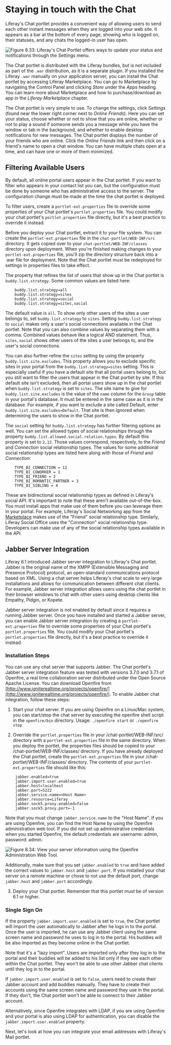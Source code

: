 # Staying in touch with the Chat 

Liferay's Chat portlet provides a convenient way of allowing users to send each
other instant messages when they are logged into your web site. It appears as a
bar at the bottom of every page, showing who is logged on, their statuses, and
any chats the logged-in user has open.

![Figure 8.33: Liferay's Chat Portlet offers ways to update your status and notifications through the *Settings* menu.](../../images/05-liferay-chat-portlet.png)

The Chat portlet is distributed with the Liferay bundles, but is not included
as part of the `.war` distribution, as it is a separate plugin. If you
installed the Liferay `.war` manually on your application server, you can
install the Chat portlet by accessing Liferay Marketplace. You can go to
Marketplace by navigating the Control Panel and clicking *Store* under the
*Apps* heading. You can learn more about Marketplace and how to
purchase/download an app in the *Liferay Marketplace* chapter.

The Chat portlet is very simple to use. To change the settings, click *Settings*
(found near the lower right corner next to *Online Friends*). Here you can set
your status, choose whether or not to show that you are online, whether or not
to play a sound if someone sends you a message while you have the window or tab
in the background, and whether to enable desktop notifications for new messages.
The Chat portlet displays the number of your friends who are online. Click the
*Online Friends* link and then click on a friend's name to open a chat window.
You can have multiple chats open at a time, and can have one or more of them
minimized.

## Filtering Available Users 

By default, all online portal users appear in the Chat portlet. If you want to
filter who appears in your contact list you can, but the configuration must be
done by someone who has administrative access to the server. The configuration
change must be made at the time the chat portlet is deployed. 

To filter users, create a `portlet-ext.properties` file to override some
properties of your Chat portlet's `portlet.properties` file. You could modify
your chat portlet's `portlet.properties` file directly, but it's a best practice
to override it instead. 

Before you deploy your Chat portlet, extract it to your file system. You can
create the `portlet-ext.properties` file in the `chat-portlet/WEB-INF/src`
directory. It gets copied over to your `chat-portlet/WEB-INF/classes` directory
upon deployment. When you're finished making changes to your
`portlet-ext.properties` file, you'll zip the directory structure back into a
.war file for deployment. Note that the Chat portlet must be redeployed for
settings in properties files to take effect. 

The property that refines the list of users that show up in the Chat portlet is
`buddy.list.strategy`. Some common values are listed here:

		buddy.list.strategy=all
		buddy.list.strategy=sites
		buddy.list.strategy=social
		buddy.list.strategy=sites,social

The default value is `all`. To show only other users of the sites a user belongs 
to, set `buddy.list.strategy` to `sites`. Setting `buddy.list.strategy` to 
`social` makes only a user's social connections available in the Chat portlet. 
Note that you can also combine values by separating them with a comma. Combined 
values behave like a logical AND statement. Thus, `sites,social` shows other 
users of the sites a user belongs to, and the user's social connections. 

You can also further refine the `sites` setting by using the property 
`buddy.list.site.excludes`. This property allows you to exclude specific sites 
in your portal from the `buddy.list.strategy=sites` setting. This is especially 
useful if you have a default site that all portal users belong to, but you still 
want to filter the users that appear in the Chat portlet by site. If this 
default site isn't excluded, then all portal users show up in the chat portlet 
when `buddy.list.strategy` is set to `sites`. The site name to give for 
`buddy.list.site.excludes` is the value of the `name` column for the `Group` 
table in your portal's database. It must be entered in the same case as it is in 
the database. For example, if you want to exclude a site called Default, enter 
`buddy.list.site.excludes=Default`. That site is then ignored when determining
the users to show in the Chat portlet. 

The `social` setting for `buddy.list.strategy` has further filtering options as 
well. You can set the allowed types of social relationships through the property 
`buddy.list.allowed.social.relation.types`. By default this property is set to
`2,12`. Those values correspond, respectively, to the *Friend* and *Connection*
social relationship types. The values for some additional social relationship
types are listed here along with those of *Friend* and *Connection*:

		TYPE_BI_CONNECTION = 12
		TYPE_BI_COWORKER = 1
		TYPE_BI_FRIEND = 2
		TYPE_BI_ROMANTIC_PARTNER = 3
		TYPE_BI_SIBLING = 4

These are bidirectional social relationship types as defined in Liferay's social 
API. It's important to note that these aren't available out-of-the-box. You must 
install apps that make use of them before you can leverage them in your portal. 
For example, Liferay's Social Networking app from the [Marketplace](http://www.liferay.com/marketplace) makes use of 
the "Friend" social relationship type. Similarly, Liferay Social Office uses the 
"Connection" social relationship type. Developers can make use of any of the 
social relationship types available in the API.

## Jabber Server Integration 

Liferay 6.1 introduced Jabber server integration to Liferay's Chat portlet.
Jabber is the original name of the XMPP (Extensible Messaging and Presence
Protocol) protocol, an open-standard communications protocol based on XML.
Using a chat server helps Liferay's chat scale to very large installations and
allows for communication between different chat clients. For example, Jabber
server integration allows users using the chat portlet in their browser windows
to chat with other users using desktop clients like Empathy, Pidgin, or Kopete. 

Jabber server integration is not enabled by default since it requires a running
Jabber server. Once you have installed and started a Jabber server, you can
enable Jabber server integration by creating a `portlet-ext.properties` file to
override some properties of your Chat portlet's `portlet.properties` file. You
could modify your Chat portlet's `portlet.properties` file directly, but it's a
best practice to override it instead.

### Installation Steps 

You can use any chat server that supports Jabber. The Chat portlet's Jabber
server integration feature was tested with versions 3.7.0 and 3.7.1 of
Openfire, a real time collaboration server distributed under the Open Source
Apache License. You can download Openfire from
[http://www.igniterealtime.org/projects/openfire/](http://www.igniterealtime.org/projects/openfire/).
To enable Jabber chat integration, follow these steps:

1. Start your chat server. If you are using Openfire on a Linux/Mac system, you
can start/stop the chat server by executing the openfire shell script in the
`openfire/bin` directory. Usage: `./openfire start` or `./openfire stop`

2. Override the `portlet.properties` file in your /chat-portlet/WEB-INF/src/
directory with a `portlet-ext.properties` file in the same directory. When you
deploy the portlet, the properties files should be copied to your
/chat-portlet/WEB-INF/classes/ directory. If you have already deployed the Chat
portlet, create the `portlet-ext.properties` file in your
/chat-portlet/WEB-INF/classes/ directory. The contents of your
`portlet-ext.properties` file should like this:

		jabber.enabled=true
		jabber.import.user.enabled=true
		jabber.host=localhost
		jabber.port=5222
		jabber.service.name=<Host Name>
		jabber.resource=Liferay
		jabber.sock5.proxy.enabled=false
		jabber.sock5.proxy.port=-1

Note that you must change `jabber.service.name` to the "Host Name". If you are
using Openfire, you can find the Host Name by using the Openfire administration
web tool. If you did not set up administrative credentials when you started
Openfire, the default credentials are username: admin, password: admin.

![Figure 8.34: View your server information using the Openfire Administration Web Tool.](../../images/jabber-service-name.png)

Additionally, make sure that you set `jabber.enabled` to `true` and have added
the correct values to `jabber.host` and `jabber.port`. If you installed your
chat server on a remote machine or chose to not use the default port, change
`jabber.host` and `jabber.port` accordingly.

3. Deploy your Chat portlet. Remember that this portlet must be of version 6.1
or higher.

### Single Sign On 

If the property `jabber.import.user.enabled` is set to `true`, the Chat portlet
will import the user automatically to Jabber after he logs in to the portal.
Once the user is imported, he can use any Jabber client using the same screen
name and password he uses to log in to the portal. His buddies will be also
imported as they become online in the Chat portlet.

Note that it's a "lazy import". Users are imported only after they log in to
the portal and their buddies will be added to his list only if they see each
other within the Chat portlet. They won't be able to use other Jabber chat
clients until they log in to the portal.

If `jabber.import.user.enabled` is set to `false`, users need to create their
Jabber account and add buddies manually. They have to create their accounts
using the same screen name and password they use in the portal. If they don't,
the Chat portlet won't be able to connect to their Jabber account.

Alternatively, since Openfire integrates with LDAP, if you are using Openfire
and your portal is also using LDAP for authentication, you can disable the
`jabber.import.user.enabled` property.

Next, let's look at how you can integrate your email addresses with Liferay's
Mail portlet.
